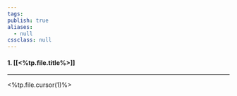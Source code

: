 ```yaml
---
tags: 
publish: true
aliases:
  - null
cssclass: null
---
```


#### 1. [[<%tp.file.title%>]]

---

<%tp.file.cursor(1)%>